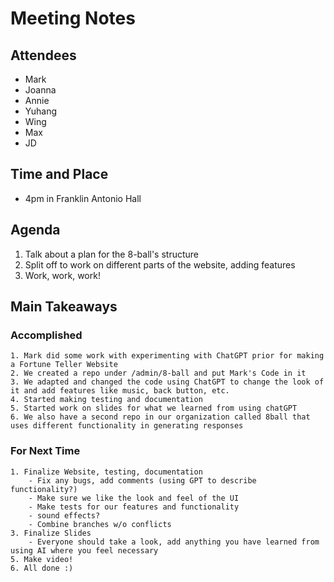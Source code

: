 # Meeting Notes
## Attendees
- Mark
- Joanna
- Annie
- Yuhang
- Wing 
- Max
- JD

## Time and Place
- 4pm in Franklin Antonio Hall

## Agenda
1. Talk about a plan for the 8-ball's structure
2. Split off to work on different parts of the website, adding features
3. Work, work, work!

## Main Takeaways
### Accomplished
    1. Mark did some work with experimenting with ChatGPT prior for making a Fortune Teller Website
    2. We created a repo under /admin/8-ball and put Mark's Code in it
    3. We adapted and changed the code using ChatGPT to change the look of it and add features like music, back button, etc. 
    4. Started making testing and documentation
    5. Started work on slides for what we learned from using chatGPT
    6. We also have a second repo in our organization called 8ball that uses different functionality in generating responses
### For Next Time
    1. Finalize Website, testing, documentation
        - Fix any bugs, add comments (using GPT to describe functionality?)
        - Make sure we like the look and feel of the UI
        - Make tests for our features and functionality
        - sound effects?
        - Combine branches w/o conflicts
    3. Finalize Slides
        - Everyone should take a look, add anything you have learned from using AI where you feel necessary
    5. Make video!
    6. All done :)

